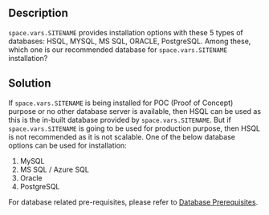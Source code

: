 ## Description

<code class="expression">space.vars.SITENAME</code> provides installation options with these 5 types of databases: HSQL, MYSQL, MS SQL, ORACLE, PostgreSQL. Among these, which one is our recommended database for <code class="expression">space.vars.SITENAME</code> installation?

## Solution

If <code class="expression">space.vars.SITENAME</code> is being installed for POC (Proof of Concept) purpose or no other database server is available, then HSQL can be used as this is the in-built database provided by <code class="expression">space.vars.SITENAME</code>. But if <code class="expression">space.vars.SITENAME</code> is going to be used for production purpose, then HSQL is not recommended as it is not scalable. One of the below database options can be used for installation:

1. MySQL  
2. MS SQL / Azure SQL  
3. Oracle  
4. PostgreSQL  

For database related pre-requisites, please refer to [Database Prerequisites](../../../getting-started/prerequisites.md#database-prerequisites).

